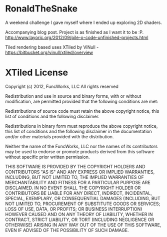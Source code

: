 RonaldTheSnake
==============
A weekend challenge I gave myself where I ended up exploring 2D shaders.

Accompanying blog post. Project is as finished as I want it to be :P.
http://www.layoric.org/2012/09/pile-o-code-unfinished-projects.html


Tiled rendering based uses XTiled by ViNull - https://bitbucket.org/vinull/xtiled/overview

XTiled License
=============
Copyright (c) 2012, FuncWorks, LLC All rights reserved

Redistribution and use in source and binary forms, with or without modification, are permitted provided that the following conditions are met:

Redistributions of source code must retain the above copyright notice, this list of conditions and the following disclaimer.

Redistributions in binary form must reproduce the above copyright notice, this list of conditions and the following disclaimer in the documentation and/or other materials provided with the distribution.

Neither the name of the FuncWorks, LLC nor the names of its contributors may be used to endorse or promote products derived from this software without specific prior written permission.

THIS SOFTWARE IS PROVIDED BY THE COPYRIGHT HOLDERS AND CONTRIBUTORS "AS IS" AND ANY EXPRESS OR IMPLIED WARRANTIES, INCLUDING, BUT NOT LIMITED TO, THE IMPLIED WARRANTIES OF MERCHANTABILITY AND FITNESS FOR A PARTICULAR PURPOSE ARE DISCLAIMED. IN NO EVENT SHALL THE COPYRIGHT HOLDER OR CONTRIBUTORS BE LIABLE FOR ANY DIRECT, INDIRECT, INCIDENTAL, SPECIAL, EXEMPLARY, OR CONSEQUENTIAL DAMAGES (INCLUDING, BUT NOT LIMITED TO, PROCUREMENT OF SUBSTITUTE GOODS OR SERVICES; LOSS OF USE, DATA, OR PROFITS; OR BUSINESS INTERRUPTION) HOWEVER CAUSED AND ON ANY THEORY OF LIABILITY, WHETHER IN CONTRACT, STRICT LIABILITY, OR TORT (INCLUDING NEGLIGENCE OR OTHERWISE) ARISING IN ANY WAY OUT OF THE USE OF THIS SOFTWARE, EVEN IF ADVISED OF THE POSSIBILITY OF SUCH DAMAGE.
